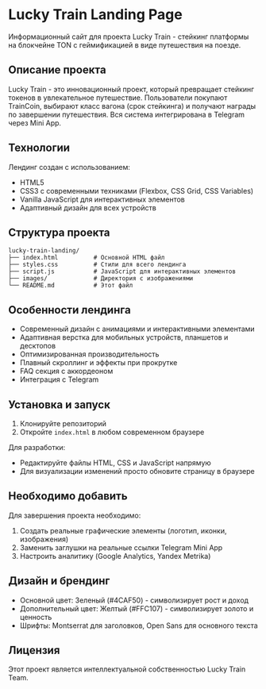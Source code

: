 # Lucky Train Landing Page

Информационный сайт для проекта Lucky Train - стейкинг платформы на блокчейне TON с геймификацией в виде путешествия на поезде.

## Описание проекта

Lucky Train - это инновационный проект, который превращает стейкинг токенов в увлекательное путешествие. Пользователи покупают TrainCoin, выбирают класс вагона (срок стейкинга) и получают награды по завершении путешествия. Вся система интегрирована в Telegram через Mini App.

## Технологии

Лендинг создан с использованием:

- HTML5
- CSS3 с современными техниками (Flexbox, CSS Grid, CSS Variables)
- Vanilla JavaScript для интерактивных элементов
- Адаптивный дизайн для всех устройств

## Структура проекта

```text
lucky-train-landing/
├── index.html          # Основной HTML файл
├── styles.css          # Стили для всего лендинга
├── script.js           # JavaScript для интерактивных элементов
├── images/             # Директория с изображениями
└── README.md           # Этот файл
```

## Особенности лендинга

- Современный дизайн с анимациями и интерактивными элементами
- Адаптивная верстка для мобильных устройств, планшетов и десктопов
- Оптимизированная производительность
- Плавный скроллинг и эффекты при прокрутке
- FAQ секция с аккордеоном
- Интеграция с Telegram

## Установка и запуск

1. Клонируйте репозиторий
2. Откройте `index.html` в любом современном браузере

Для разработки:

- Редактируйте файлы HTML, CSS и JavaScript напрямую
- Для визуализации изменений просто обновите страницу в браузере

## Необходимо добавить

Для завершения проекта необходимо:

1. Создать реальные графические элементы (логотип, иконки, изображения)
2. Заменить заглушки на реальные ссылки Telegram Mini App
3. Настроить аналитику (Google Analytics, Yandex Metrika)

## Дизайн и брендинг

- Основной цвет: Зеленый (#4CAF50) - символизирует рост и доход
- Дополнительный цвет: Желтый (#FFC107) - символизирует золото и ценность
- Шрифты: Montserrat для заголовков, Open Sans для основного текста

## Лицензия

Этот проект является интеллектуальной собственностью Lucky Train Team.
